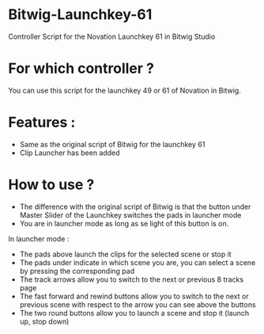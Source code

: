 # Bitwig-Launchkey-61
Controller Script for the Novation Launchkey 61 in Bitwig Studio

# For which controller ?
You can use this script for the launchkey 49 or 61 of Novation in Bitwig.

# Features :
- Same as the original script of Bitwig for the launchkey 61
- Clip Launcher has been added

# How to use ?
- The difference with the original script of Bitwig is that the button under Master Slider of the Launchkey switches the pads in launcher mode
- You are in launcher mode as long as se light of this button is on.

In launcher mode :
- The pads above launch the clips for the selected scene or stop it
- The pads under indicate in which scene you are, you can select a scene by pressing the corresponding pad
- The track arrows allow you to switch to the next or previous 8 tracks page
- The fast forward and rewind buttons allow you to switch to the next or previous scene with respect to the arrow you can see above the buttons
- The two round buttons allow you to launch a scene and stop it (launch up, stop down)

